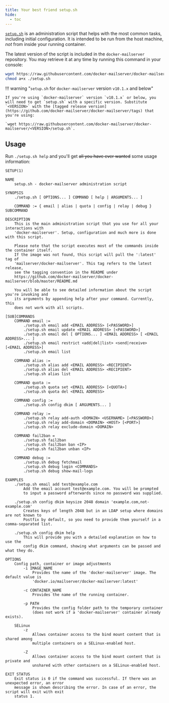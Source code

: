 ```yaml
---
title: Your best friend setup.sh
hide:
  - toc
---
```


[`setup.sh`][github-file-setupsh] is an administration script that helps with the most common tasks, including initial configuration. It is intended to be run from the host machine, _not_ from inside your running container.

The latest version of the script is included in the `docker-mailserver` repository. You may retrieve it at any time by running this command in your console:

```sh
wget https://raw.githubusercontent.com/docker-mailserver/docker-mailserver/master/setup.sh
chmod a+x ./setup.sh
```

!!! warning "`setup.sh` for `docker-mailserver` version `v10.1.x` and below"

    If you're using `docker-mailserver` version `v10.1.x` or below, you will need to get `setup.sh` with a specific version. Substitute `<VERSION>` with the [tagged release version](https://github.com/docker-mailserver/docker-mailserver/tags) that you're using:

    `wget https://raw.githubusercontent.com/docker-mailserver/docker-mailserver/<VERSION>/setup.sh`.

## Usage

Run `./setup.sh help` and you'll get ~~all you have ever wanted~~ some usage information:

```TXT
SETUP(1)

NAME
    setup.sh - docker-mailserver administration script

SYNOPSIS
    ./setup.sh [ OPTIONS... ] COMMAND [ help | ARGUMENTS... ]

    COMMAND := { email | alias | quota | config | relay | debug } SUBCOMMAND

DESCRIPTION
    This is the main administration script that you use for all your interactions with
    'docker-mailserver'. Setup, configuration and much more is done with this script.

    Please note that the script executes most of the commands inside the container itself.
    If the image was not found, this script will pull the ':latest' tag of
    'mailserver/docker-mailserver'. This tag refers to the latest release,
    see the tagging convention in the README under
    https://github.com/docker-mailserver/docker-mailserver/blob/master/README.md

    You will be able to see detailed information about the script you're invoking and
    its arguments by appending help after your command. Currently, this
    does not work with all scripts.

[SUB]COMMANDS
    COMMAND email :=
        ./setup.sh email add <EMAIL ADDRESS> [<PASSWORD>]
        ./setup.sh email update <EMAIL ADDRESS> [<PASSWORD>]
        ./setup.sh email del [ OPTIONS... ] <EMAIL ADDRESS> [ <EMAIL ADDRESS>... ]
        ./setup.sh email restrict <add|del|list> <send|receive> [<EMAIL ADDRESS>]
        ./setup.sh email list

    COMMAND alias :=
        ./setup.sh alias add <EMAIL ADDRESS> <RECIPIENT>
        ./setup.sh alias del <EMAIL ADDRESS> <RECIPIENT>
        ./setup.sh alias list

    COMMAND quota :=
        ./setup.sh quota set <EMAIL ADDRESS> [<QUOTA>]
        ./setup.sh quota del <EMAIL ADDRESS>

    COMMAND config :=
        ./setup.sh config dkim [ ARGUMENTS... ]

    COMMAND relay :=
        ./setup.sh relay add-auth <DOMAIN> <USERNAME> [<PASSWORD>]
        ./setup.sh relay add-domain <DOMAIN> <HOST> [<PORT>]
        ./setup.sh relay exclude-domain <DOMAIN>

    COMMAND fail2ban =
        ./setup.sh fail2ban
        ./setup.sh fail2ban ban <IP>
        ./setup.sh fail2ban unban <IP>

    COMMAND debug :=
        ./setup.sh debug fetchmail
        ./setup.sh debug login <COMMANDS>
        ./setup.sh debug show-mail-logs

EXAMPLES
    ./setup.sh email add test@example.com
        Add the email account test@example.com. You will be prompted
        to input a password afterwards since no password was supplied.

    ./setup.sh config dkim keysize 2048 domain 'example.com,not-example.com'
        Creates keys of length 2048 but in an LDAP setup where domains are not known to
        Postfix by default, so you need to provide them yourself in a comma-separated list.

    ./setup.sh config dkim help
        This will provide you with a detailed explanation on how to use the
        config dkim command, showing what arguments can be passed and what they do.

OPTIONS
    Config path, container or image adjustments
        -i IMAGE_NAME
            Provides the name of the 'docker-mailserver' image. The default value is
            'docker.io/mailserver/docker-mailserver:latest'

        -c CONTAINER_NAME
            Provides the name of the running container.

        -p PATH
            Provides the config folder path to the temporary container
            (does not work if a 'docker-mailserver' container already exists).

    SELinux
        -z
            Allows container access to the bind mount content that is shared among
            multiple containers on a SELinux-enabled host.

        -Z
            Allows container access to the bind mount content that is private and
            unshared with other containers on a SELinux-enabled host.

EXIT STATUS
    Exit status is 0 if the command was successful. If there was an unexpected error, an error
    message is shown describing the error. In case of an error, the script will exit with exit
    status 1.

```

[github-file-setupsh]: https://github.com/docker-mailserver/docker-mailserver/blob/master/setup.sh
